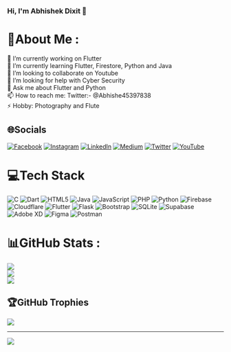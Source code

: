 ### Hi, I'm Abhishek Dixit 👋

# 💫About Me :
🔭 I’m currently working on Flutter <br>
🌱 I’m currently learning Flutter, Firestore, Python and Java <br>
👯 I’m looking to collaborate on Youtube <br>
🤔 I’m looking for help with Cyber Security <br>
💬 Ask me about Flutter and Python <br>
📫 How to reach me: Twitter:- @Abhishe45397838 <br>
⚡ Hobby: Photography and Flute <br>

## 🌐Socials
[![Facebook](https://img.shields.io/badge/Facebook-%231877F2.svg?logo=Facebook&logoColor=white)](https://facebook.com/https://www.facebook.com/people/Abhishek-Dixit/100008862796480/) [![Instagram](https://img.shields.io/badge/Instagram-%23E4405F.svg?logo=Instagram&logoColor=white)](https://instagram.com/https://instagram.com/theviewfinder_abhi/) [![LinkedIn](https://img.shields.io/badge/LinkedIn-%230077B5.svg?logo=linkedin&logoColor=white)](https://linkedin.com/in/https://www.linkedin.com/in/abhishek-165) [![Medium](https://img.shields.io/badge/Medium-12100E?logo=medium&logoColor=white)](https://medium.com/@https://medium.com/@abhishek_165) [![Twitter](https://img.shields.io/badge/Twitter-%231DA1F2.svg?logo=Twitter&logoColor=white)](https://twitter.com/https://twitter.com/Abhishe45397838) [![YouTube](https://img.shields.io/badge/YouTube-%23FF0000.svg?logo=YouTube&logoColor=white)](https://youtube.com/c/https://www.youtube.com/c/CyberneticMasters) 

# 💻Tech Stack
![C](https://img.shields.io/badge/c-%2300599C.svg?style=for-the-badge&logo=c&logoColor=white) ![Dart](https://img.shields.io/badge/dart-%230175C2.svg?style=for-the-badge&logo=dart&logoColor=white) ![HTML5](https://img.shields.io/badge/html5-%23E34F26.svg?style=for-the-badge&logo=html5&logoColor=white) ![Java](https://img.shields.io/badge/java-%23ED8B00.svg?style=for-the-badge&logo=java&logoColor=white) ![JavaScript](https://img.shields.io/badge/javascript-%23323330.svg?style=for-the-badge&logo=javascript&logoColor=%23F7DF1E) ![PHP](https://img.shields.io/badge/php-%23777BB4.svg?style=for-the-badge&logo=php&logoColor=white) ![Python](https://img.shields.io/badge/python-3670A0?style=for-the-badge&logo=python&logoColor=ffdd54) ![Firebase](https://img.shields.io/badge/firebase-%23039BE5.svg?style=for-the-badge&logo=firebase) ![Cloudflare](https://img.shields.io/badge/Cloudflare-F38020?style=for-the-badge&logo=Cloudflare&logoColor=white) ![Flutter](https://img.shields.io/badge/Flutter-%2302569B.svg?style=for-the-badge&logo=Flutter&logoColor=white) ![Flask](https://img.shields.io/badge/flask-%23000.svg?style=for-the-badge&logo=flask&logoColor=white) ![Bootstrap](https://img.shields.io/badge/bootstrap-%23563D7C.svg?style=for-the-badge&logo=bootstrap&logoColor=white) ![SQLite](https://img.shields.io/badge/sqlite-%2307405e.svg?style=for-the-badge&logo=sqlite&logoColor=white) 	![Supabase](https://img.shields.io/badge/Supabase-3ECF8E?style=for-the-badge&logo=supabase&logoColor=white) ![Adobe XD](https://img.shields.io/badge/Adobe%20XD-470137?style=for-the-badge&logo=Adobe%20XD&logoColor=#FF61F6) 	![Figma](https://img.shields.io/badge/figma-%23F24E1E.svg?style=for-the-badge&logo=figma&logoColor=white) ![Postman](https://img.shields.io/badge/Postman-FF6C37?style=for-the-badge&logo=postman&logoColor=white)
# 📊GitHub Stats :
![](https://github-readme-stats.vercel.app/api?username=Abhishek-165&theme=city_light&hide_border=false&include_all_commits=true&count_private=false)<br/>
![](https://github-readme-streak-stats.herokuapp.com/?user=Abhishek-165&theme=city_light&hide_border=false)<br/>
![](https://github-readme-stats.vercel.app/api/top-langs/?username=Abhishek-165&theme=city_light&hide_border=false&include_all_commits=true&count_private=false&layout=compact)

## 🏆GitHub Trophies
![](https://github-profile-trophy.vercel.app/?username=Abhishek-165&theme=oldie&no-frame=false&no-bg=true&margin-w=4)


---
[![](https://visitcount.itsvg.in/api?id=Abhishek-165&icon=0&color=0)](https://visitcount.itsvg.in)
